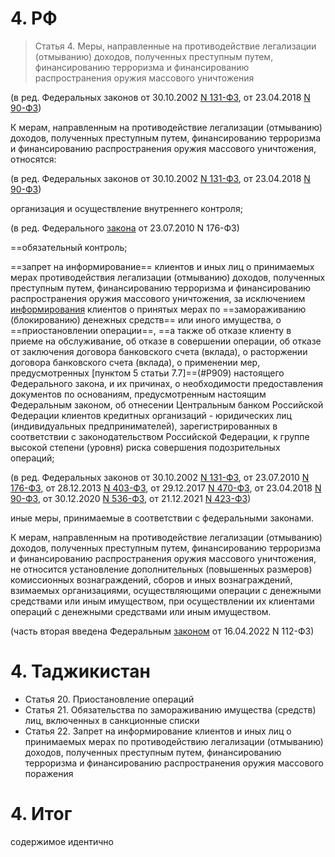 # 4. РФ
>Статья 4. Меры, направленные на противодействие легализации (отмыванию) доходов, полученных преступным путем, финансированию терроризма и финансированию распространения оружия массового уничтожения

(в ред. Федеральных законов от 30.10.2002 [N 131-ФЗ](consultantplus://offline/ref=2C744D63B6A0A3AA38458D662FA719A1685527E6E258DCCA9B2B81A3131E1E28A4504AD7E332274DB63D8994529EA8502BF498AB64EF16B2RBK4M), от 23.04.2018 [N 90-ФЗ](consultantplus://offline/ref=2C744D63B6A0A3AA38458D662FA719A1685527E7E15BDCCA9B2B81A3131E1E28A4504AD7E332274EB33D8994529EA8502BF498AB64EF16B2RBK4M))

К мерам, направленным на противодействие легализации (отмыванию) доходов, полученных преступным путем, финансированию терроризма и финансированию распространения оружия массового уничтожения, относятся:

(в ред. Федеральных законов от 30.10.2002 [N 131-ФЗ](consultantplus://offline/ref=2C744D63B6A0A3AA38458D662FA719A1685527E6E258DCCA9B2B81A3131E1E28A4504AD7E332274DB53D8994529EA8502BF498AB64EF16B2RBK4M), от 23.04.2018 [N 90-ФЗ](consultantplus://offline/ref=2C744D63B6A0A3AA38458D662FA719A1685527E7E15BDCCA9B2B81A3131E1E28A4504AD7E332274EB23D8994529EA8502BF498AB64EF16B2RBK4M))

организация и осуществление внутреннего контроля;

(в ред. Федерального [закона](consultantplus://offline/ref=2C744D63B6A0A3AA38458D662FA719A16B5A28EBE656DCCA9B2B81A3131E1E28A4504AD7E332274EB53D8994529EA8502BF498AB64EF16B2RBK4M) от 23.07.2010 N 176-ФЗ)

==обязательный контроль;

==запрет на информирование== клиентов и иных лиц о принимаемых мерах противодействия легализации (отмыванию) доходов, полученных преступным путем, финансированию терроризма и финансированию распространения оружия массового уничтожения, за исключением [информирования](consultantplus://offline/ref=2C744D63B6A0A3AA38458D662FA719A1695428E2E35BDCCA9B2B81A3131E1E28A4504AD2E0342C18E67288C814C9BB522FF49AAD78REKFM) клиентов о принятых мерах по ==замораживанию (блокированию) денежных средств== или иного имущества, о ==приостановлении операции==, ==а также об отказе клиенту в приеме на обслуживание, об отказе в совершении операции, об отказе от заключения договора банковского счета (вклада), о расторжении договора банковского счета (вклада), о применении мер, предусмотренных [пунктом 5 статьи 7.7]==(#P909) настоящего Федерального закона, и их причинах, о необходимости предоставления документов по основаниям, предусмотренным настоящим Федеральным законом, об отнесении Центральным банком Российской Федерации клиентов кредитных организаций - юридических лиц (индивидуальных предпринимателей), зарегистрированных в соответствии с законодательством Российской Федерации, к группе высокой степени (уровня) риска совершения подозрительных операций;

(в ред. Федеральных законов от 30.10.2002 [N 131-ФЗ](consultantplus://offline/ref=2C744D63B6A0A3AA38458D662FA719A1685527E6E258DCCA9B2B81A3131E1E28A4504AD7E332274DB43D8994529EA8502BF498AB64EF16B2RBK4M), от 23.07.2010 [N 176-ФЗ](consultantplus://offline/ref=2C744D63B6A0A3AA38458D662FA719A16B5A28EBE656DCCA9B2B81A3131E1E28A4504AD7E332274EB33D8994529EA8502BF498AB64EF16B2RBK4M), от 28.12.2013 [N 403-ФЗ](consultantplus://offline/ref=2C744D63B6A0A3AA38458D662FA719A16B5A23E5E05EDCCA9B2B81A3131E1E28A4504AD7E332274FB13D8994529EA8502BF498AB64EF16B2RBK4M), от 29.12.2017 [N 470-ФЗ](consultantplus://offline/ref=2C744D63B6A0A3AA38458D662FA719A16E5C24EAE65BDCCA9B2B81A3131E1E28A4504AD7E332274DB73D8994529EA8502BF498AB64EF16B2RBK4M), от 23.04.2018 [N 90-ФЗ](consultantplus://offline/ref=2C744D63B6A0A3AA38458D662FA719A1685527E7E15BDCCA9B2B81A3131E1E28A4504AD7E332274EB13D8994529EA8502BF498AB64EF16B2RBK4M), от 30.12.2020 [N 536-ФЗ](consultantplus://offline/ref=2C744D63B6A0A3AA38458D662FA719A1695B23E5EC5ADCCA9B2B81A3131E1E28A4504AD7E332274DB63D8994529EA8502BF498AB64EF16B2RBK4M), от 21.12.2021 [N 423-ФЗ](consultantplus://offline/ref=2C744D63B6A0A3AA38458D662FA719A16E5C25E3E35FDCCA9B2B81A3131E1E28A4504AD7E332274DB13D8994529EA8502BF498AB64EF16B2RBK4M))

иные меры, принимаемые в соответствии с федеральными законами.

К мерам, направленным на противодействие легализации (отмыванию) доходов, полученных преступным путем, финансированию терроризма и финансированию распространения оружия массового уничтожения, не относится установление дополнительных (повышенных размеров) комиссионных вознаграждений, сборов и иных вознаграждений, взимаемых организациями, осуществляющими операции с денежными средствами или иным имуществом, при осуществлении их клиентами операций с денежными средствами или иным имуществом.

(часть вторая введена Федеральным [законом](consultantplus://offline/ref=2C744D63B6A0A3AA38458D662FA719A16E5D25EBE65FDCCA9B2B81A3131E1E28A4504AD7E332274DB33D8994529EA8502BF498AB64EF16B2RBK4M) от 16.04.2022 N 112-ФЗ)
# 4. Таджикистан
- Статья 20. Приостановление операций
- Статья 21. Обязательства по замораживанию имущества (средств) лиц, включенных в санкционные списки
- Статья 22. Запрет на информирование клиентов и иных лиц о принимаемых мерах по противодействию легализации (отмыванию) доходов, полученных преступным путем, финансированию терроризма и финансированию распространения оружия массового поражения
# 4. Итог
содержимое идентично
